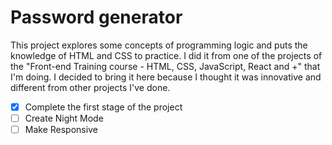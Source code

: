 # Password generator

This project explores some concepts of programming logic and puts the knowledge of HTML and CSS to practice.
I did it from one of the projects of the "Front-end Training course - HTML, CSS, JavaScript, React and +" that I'm doing. 
I decided to bring it here because I thought it was innovative and different from other projects I've done.

- [x] Complete the first stage of the project
- [ ] Create Night Mode
- [ ] Make Responsive

